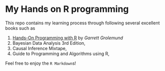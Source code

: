 # My Hands on R programming

This repo contains my learning process through following several excellent books such as
1. [Hands-On Programming with R](https://rstudio-education.github.io/hopr/) by _Garrett Grolemund_     
2. Bayesian Data Analysis 3rd Edition,      
3. Causal Inference Mixtape,     
4. Guide to Programming and Algorithms using R,    
     
Feel free to enjoy the `R Markdown`s!
